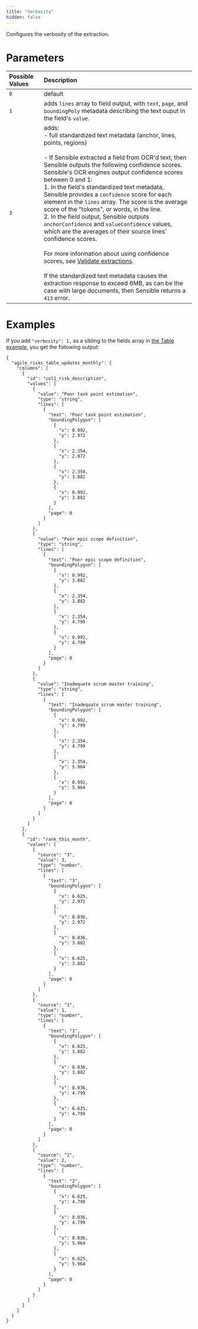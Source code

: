 ```yaml
---
title: "Verbosity"
hidden: false
---
```

Configures the verbosity of the extraction.

Parameters
====

| Possible Values | Description                                                  |
| :-------------- | :----------------------------------------------------------- |
| `0`             | default                                                      |
| `1`             | adds `lines` array to field output, with  `text`, `page`, and `boundingPoly` metadata describing the text ouput in the field's  `value`. |
| `3`             | adds:<br/> - full standardized text metadata (anchor, lines, points, regions) <br/><br/>-  If Sensible extracted a field from OCR'd text, then Sensible outputs the following confidence scores. Sensible's OCR engines output confidence scores between 0 and 1: <br/>1. In the field's standardized text metadata, Sensible provides a `confidence` score for each element in the `lines` array. The score is the average score of the "tokens", or words, in the line.<br/>2. In the field output, Sensible outputs  `anchorConfidence` and `valueConfidence` values, which are the averages of their source lines' confidence scores.<br/><br/>For more information about using confidence scores, see [Validate extractions](doc:validate-extractions).<br/><br/> If the standardized text metadata causes the extraction response to exceed 6MB, as can be the case with large documents, then Sensible returns a `413` error. |

Examples
====

If you add `"verbosity": 1,`  as a sibling to the fields array in [the Table example](doc:table#examples), you get the following output:

```
{
  "agile_risks_table_updates_monthly": {
    "columns": [
      {
        "id": "col1_risk_description",
        "values": [
          {
            "value": "Poor task point estimation",
            "type": "string",
            "lines": [
              {
                "text": "Poor task point estimation",
                "boundingPolygon": [
                  {
                    "x": 0.992,
                    "y": 2.972
                  },
                  {
                    "x": 2.354,
                    "y": 2.972
                  },
                  {
                    "x": 2.354,
                    "y": 3.882
                  },
                  {
                    "x": 0.992,
                    "y": 3.882
                  }
                ],
                "page": 0
              }
            ]
          },
          {
            "value": "Poor epic scope definition",
            "type": "string",
            "lines": [
              {
                "text": "Poor epic scope definition",
                "boundingPolygon": [
                  {
                    "x": 0.992,
                    "y": 3.882
                  },
                  {
                    "x": 2.354,
                    "y": 3.882
                  },
                  {
                    "x": 2.354,
                    "y": 4.799
                  },
                  {
                    "x": 0.992,
                    "y": 4.799
                  }
                ],
                "page": 0
              }
            ]
          },
          {
            "value": "Inadequate scrum master training",
            "type": "string",
            "lines": [
              {
                "text": "Inadequate scrum master training",
                "boundingPolygon": [
                  {
                    "x": 0.992,
                    "y": 4.799
                  },
                  {
                    "x": 2.354,
                    "y": 4.799
                  },
                  {
                    "x": 2.354,
                    "y": 5.964
                  },
                  {
                    "x": 0.992,
                    "y": 5.964
                  }
                ],
                "page": 0
              }
            ]
          }
        ]
      },
      {
        "id": "rank_this_month",
        "values": [
          {
            "source": "3",
            "value": 3,
            "type": "number",
            "lines": [
              {
                "text": "3",
                "boundingPolygon": [
                  {
                    "x": 6.625,
                    "y": 2.972
                  },
                  {
                    "x": 8.036,
                    "y": 2.972
                  },
                  {
                    "x": 8.036,
                    "y": 3.882
                  },
                  {
                    "x": 6.625,
                    "y": 3.882
                  }
                ],
                "page": 0
              }
            ]
          },
          {
            "source": "1",
            "value": 1,
            "type": "number",
            "lines": [
              {
                "text": "1",
                "boundingPolygon": [
                  {
                    "x": 6.625,
                    "y": 3.882
                  },
                  {
                    "x": 8.036,
                    "y": 3.882
                  },
                  {
                    "x": 8.036,
                    "y": 4.799
                  },
                  {
                    "x": 6.625,
                    "y": 4.799
                  }
                ],
                "page": 0
              }
            ]
          },
          {
            "source": "2",
            "value": 2,
            "type": "number",
            "lines": [
              {
                "text": "2",
                "boundingPolygon": [
                  {
                    "x": 6.625,
                    "y": 4.799
                  },
                  {
                    "x": 8.036,
                    "y": 4.799
                  },
                  {
                    "x": 8.036,
                    "y": 5.964
                  },
                  {
                    "x": 6.625,
                    "y": 5.964
                  }
                ],
                "page": 0
              }
            ]
          }
        ]
      }
    ]
  }
}
```

